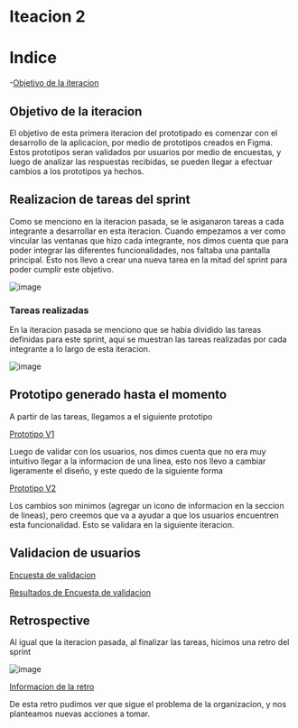 # Iteacion 2

# Indice

-[Objetivo de la iteracion](#objetivo-de-la-iteracion)

## Objetivo de la iteracion

El objetivo de esta primera iteracion del prototipado es comenzar con el desarrollo de la aplicacion, por medio de prototipos creados en Figma. 
Estos prototipos seran validados por usuarios por medio de encuestas, y luego de analizar las respuestas recibidas, se pueden llegar a efectuar cambios a los prototipos ya hechos.


## Realizacion de tareas del sprint

Como se menciono en la iteracion pasada, se le asiganaron tareas a cada integrante a desarrollar en esta iteracion. Cuando empezamos a ver como vincular las ventanas que hizo cada integrante, nos dimos cuenta que para poder integrar las diferentes funcionalidades, nos faltaba una pantalla principal. Esto nos llevo a crear una nueva tarea en la mitad del sprint para poder cumplir este objetivo.

![image](https://i.imgur.com/8eXdzHU.jpg)

### Tareas realizadas 

En la iteracion pasada se menciono que se habia dividido las tareas definidas para este sprint, aqui se muestran las tareas realizadas por cada integrante a lo largo de esta iteracion.

![image](https://i.imgur.com/yarcNB4.jpg)



## Prototipo generado hasta el momento

A partir de las tareas, llegamos a el siguiente prototipo

[Prototipo V1](./Prototipos/V1.pdf)

Luego de validar con los usuarios, nos dimos cuenta que no era muy intuitivo llegar a la informacion de una linea, esto nos llevo a cambiar ligeramente el diseño, y este quedo de la siguiente forma

[Prototipo V2](./Prototipos/V2.pdf)

Los cambios son minimos (agregar un icono de informacion en la seccion de lineas), pero creemos que va a ayudar a que los usuarios encuentren esta funcionalidad. Esto se validara en la siguiente iteracion.

## Validacion de usuarios

<a href="https://docs.google.com/forms/d/e/1FAIpQLSdz4v2TZwRcXztKyiRj-5eYdIQNu0ji19rUhZ4PKewrkyEjaA/viewform">Encuesta de validacion</a>

[Resultados de Encuesta de validacion](./Encuestas/EncuestaValidacionDeUsuarios.xlsx)

## Retrospective

Al igual que la iteracion pasada, al finalizar las tareas, hicimos una retro del sprint

![image](https://i.imgur.com/Re0bVHS.jpg)

[Informacion de la retro](./Retrospective/RetroIteracion2ISA1.json)

De esta retro pudimos ver que sigue el problema de la organizacion, y nos planteamos nuevas acciones a tomar.
